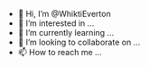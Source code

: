 - 👋 Hi, I’m @WhiktiEverton
- 👀 I’m interested in ...
- 🌱 I’m currently learning ...
- 💞️ I’m looking to collaborate on ...
- 📫 How to reach me ...

<!---
WhiktiEverton/WhiktiEverton is a ✨ special ✨ repository because its `README.md` (this file) appears on your GitHub profile.
You can click the Preview link to take a look at your changes.
--->
